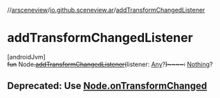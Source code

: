//[arsceneview](../../index.md)/[io.github.sceneview.ar](index.md)/[addTransformChangedListener](add-transform-changed-listener.md)

# addTransformChangedListener

[androidJvm]\
~~fun~~ Node~~.~~[~~addTransformChangedListener~~](add-transform-changed-listener.md)~~(~~listener: [Any](https://kotlinlang.org/api/latest/jvm/stdlib/kotlin/-any/index.html)?~~)~~~~:~~ [Nothing](https://kotlinlang.org/api/latest/jvm/stdlib/kotlin/-nothing/index.html)?

##  Deprecated: Use [Node.onTransformChanged](../io.github.sceneview.ar.node.infos/-tap-ar-plane-info-node/index.md#-24299850%2FProperties%2F-58641720)

